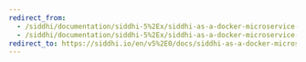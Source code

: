 ```yaml
---
redirect_from:
  - /siddhi/documentation/siddhi-5%2Ex/siddhi-as-a-docker-microservice-5%2Ex
  - /siddhi/documentation/siddhi-5%2Ex/siddhi-as-a-docker-microservice-5%2Ex/
redirect_to: https://siddhi.io/en/v5%2E0/docs/siddhi-as-a-docker-microservice/
---
```

